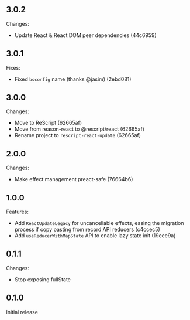 ## 3.0.2

Changes:

- Update React & React DOM peer dependencies (44c6959)

## 3.0.1

Fixes:

- Fixed `bsconfig` name (thanks @jasim) (2ebd081)

## 3.0.0

Changes:

- Move to ReScript (62665af)
- Move from reason-react to @rescript/react (62665af)
- Rename project to `rescript-react-update` (62665af)

## 2.0.0

Changes:

- Make effect management preact-safe (76664b6)

## 1.0.0

Features:

- Add `ReactUpdateLegacy` for uncancellable effects, easing the migration process if copy pasting from record API reducers (c4ccec5)
- Add `useReducerWithMapState` API to enable lazy state init (19eee9a)

## 0.1.1

Changes:

- Stop exposing fullState

## 0.1.0

Initial release
